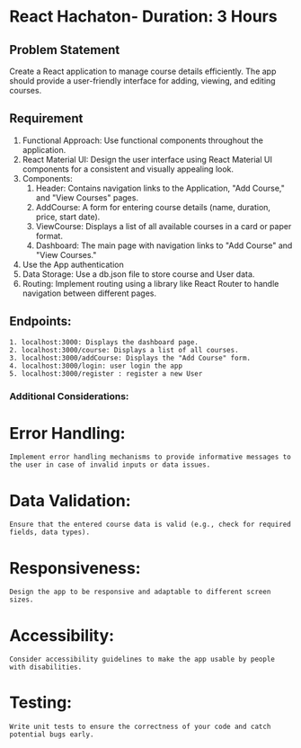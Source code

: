 # React Hachaton- Duration: 3 Hours

## Problem Statement 
Create a React application to manage course details efficiently. The app should provide a user-friendly interface for adding, viewing, and editing courses.

## Requirement
1. Functional Approach: Use functional components throughout the application.
2. React Material UI: Design the user interface using React Material UI components for a consistent and visually appealing look.
3. Components:
    1. Header: Contains navigation links to the Application, "Add Course," and "View Courses" pages.
    2. AddCourse: A form for entering course details (name, duration, price, start date).
    3. ViewCourse: Displays a list of all available courses in a card or paper format.
    4. Dashboard: The main page with navigation links to "Add Course" and "View Courses."
4. Use the App authentication 
5. Data Storage: Use a db.json file to store course and User data.
6. Routing: Implement routing using a library like React Router to handle navigation between different pages.

## Endpoints:

``` 
1. localhost:3000: Displays the dashboard page.
2. localhost:3000/course: Displays a list of all courses.
3. localhost:3000/addCourse: Displays the "Add Course" form.
4. localhost:3000/login: user login the app 
5. localhost:3000/register : register a new User 
```


### Additional Considerations:

# Error Handling: 
    Implement error handling mechanisms to provide informative messages to the user in case of invalid inputs or data issues.
# Data Validation: 
    Ensure that the entered course data is valid (e.g., check for required fields, data types).
# Responsiveness: 
    Design the app to be responsive and adaptable to different screen sizes.
# Accessibility: 
    Consider accessibility guidelines to make the app usable by people with disabilities.
# Testing: 
    Write unit tests to ensure the correctness of your code and catch potential bugs early. 